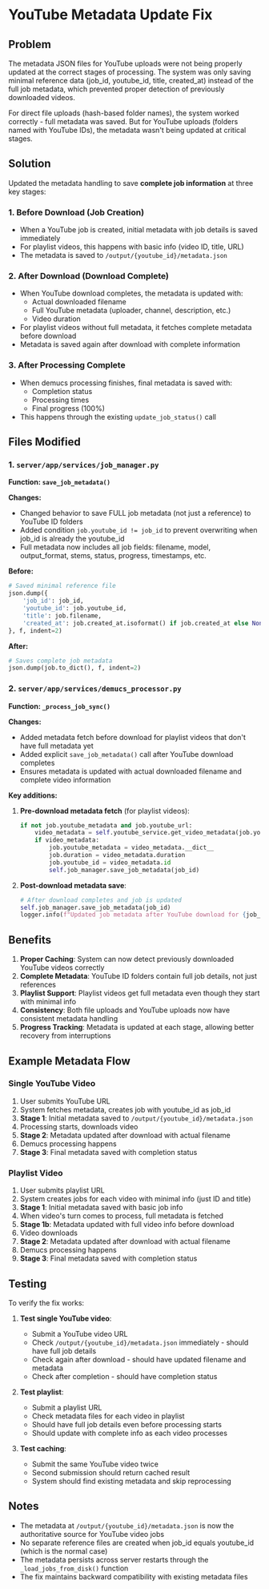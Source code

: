 # YouTube Metadata Update Fix

## Problem
The metadata JSON files for YouTube uploads were not being properly updated at the correct stages of processing. The system was only saving minimal reference data (job_id, youtube_id, title, created_at) instead of the full job metadata, which prevented proper detection of previously downloaded videos.

For direct file uploads (hash-based folder names), the system worked correctly - full metadata was saved. But for YouTube uploads (folders named with YouTube IDs), the metadata wasn't being updated at critical stages.

## Solution
Updated the metadata handling to save **complete job information** at three key stages:

### 1. **Before Download** (Job Creation)
- When a YouTube job is created, initial metadata with job details is saved immediately
- For playlist videos, this happens with basic info (video ID, title, URL)
- The metadata is saved to `/output/{youtube_id}/metadata.json`

### 2. **After Download** (Download Complete)
- When YouTube download completes, the metadata is updated with:
  - Actual downloaded filename
  - Full YouTube metadata (uploader, channel, description, etc.)
  - Video duration
- For playlist videos without full metadata, it fetches complete metadata before download
- Metadata is saved again after download with complete information

### 3. **After Processing Complete**
- When demucs processing finishes, final metadata is saved with:
  - Completion status
  - Processing times
  - Final progress (100%)
- This happens through the existing `update_job_status()` call

## Files Modified

### 1. `server/app/services/job_manager.py`
**Function: `save_job_metadata()`**

**Changes:**
- Changed behavior to save FULL job metadata (not just a reference) to YouTube ID folders
- Added condition `job.youtube_id != job_id` to prevent overwriting when job_id is already the youtube_id
- Full metadata now includes all job fields: filename, model, output_format, stems, status, progress, timestamps, etc.

**Before:**
```python
# Saved minimal reference file
json.dump({
    'job_id': job_id,
    'youtube_id': job.youtube_id,
    'title': job.filename,
    'created_at': job.created_at.isoformat() if job.created_at else None
}, f, indent=2)
```

**After:**
```python
# Saves complete job metadata
json.dump(job.to_dict(), f, indent=2)
```

### 2. `server/app/services/demucs_processor.py`
**Function: `_process_job_sync()`**

**Changes:**
- Added metadata fetch before download for playlist videos that don't have full metadata yet
- Added explicit `save_job_metadata()` call after YouTube download completes
- Ensures metadata is updated with actual downloaded filename and complete video information

**Key additions:**
1. **Pre-download metadata fetch** (for playlist videos):
   ```python
   if not job.youtube_metadata and job.youtube_url:
       video_metadata = self.youtube_service.get_video_metadata(job.youtube_url)
       if video_metadata:
           job.youtube_metadata = video_metadata.__dict__
           job.duration = video_metadata.duration
           job.youtube_id = video_metadata.id
           self.job_manager.save_job_metadata(job_id)
   ```

2. **Post-download metadata save**:
   ```python
   # After download completes and job is updated
   self.job_manager.save_job_metadata(job_id)
   logger.info(f"Updated job metadata after YouTube download for {job_id}")
   ```

## Benefits

1. **Proper Caching**: System can now detect previously downloaded YouTube videos correctly
2. **Complete Metadata**: YouTube ID folders contain full job details, not just references
3. **Playlist Support**: Playlist videos get full metadata even though they start with minimal info
4. **Consistency**: Both file uploads and YouTube uploads now have consistent metadata handling
5. **Progress Tracking**: Metadata is updated at each stage, allowing better recovery from interruptions

## Example Metadata Flow

### Single YouTube Video
1. User submits YouTube URL
2. System fetches metadata, creates job with youtube_id as job_id
3. **Stage 1**: Initial metadata saved to `/output/{youtube_id}/metadata.json`
4. Processing starts, downloads video
5. **Stage 2**: Metadata updated after download with actual filename
6. Demucs processing happens
7. **Stage 3**: Final metadata saved with completion status

### Playlist Video
1. User submits playlist URL
2. System creates jobs for each video with minimal info (just ID and title)
3. **Stage 1**: Initial metadata saved with basic job info
4. When video's turn comes to process, full metadata is fetched
5. **Stage 1b**: Metadata updated with full video info before download
6. Video downloads
7. **Stage 2**: Metadata updated after download with actual filename
8. Demucs processing happens
9. **Stage 3**: Final metadata saved with completion status

## Testing

To verify the fix works:

1. **Test single YouTube video**:
   - Submit a YouTube video URL
   - Check `/output/{youtube_id}/metadata.json` immediately - should have full job details
   - Check again after download - should have updated filename and metadata
   - Check after completion - should have completion status

2. **Test playlist**:
   - Submit a playlist URL
   - Check metadata files for each video in playlist
   - Should have full job details even before processing starts
   - Should update with complete info as each video processes

3. **Test caching**:
   - Submit the same YouTube video twice
   - Second submission should return cached result
   - System should find existing metadata and skip reprocessing

## Notes

- The metadata at `/output/{youtube_id}/metadata.json` is now the authoritative source for YouTube video jobs
- No separate reference files are created when job_id equals youtube_id (which is the normal case)
- The metadata persists across server restarts through the `_load_jobs_from_disk()` function
- The fix maintains backward compatibility with existing metadata files

